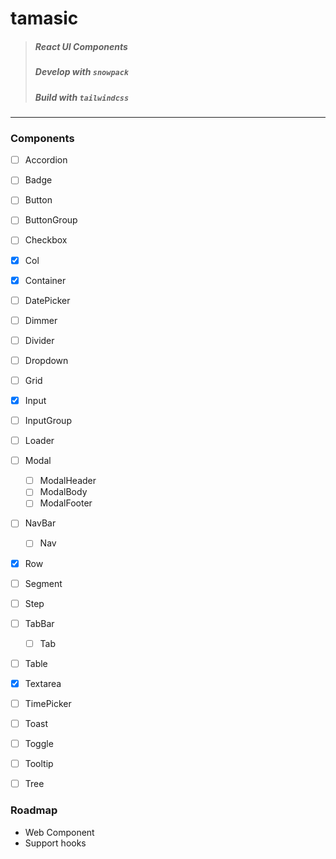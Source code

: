 # tamasic
> ##### React UI Components
> ##### Develop with `snowpack`
> ##### Build with `tailwindcss`

---

### Components
- [ ] Accordion
- [ ] Badge
- [ ] Button
- [ ] ButtonGroup
- [ ] Checkbox
- [x] Col
- [x] Container
- [ ] DatePicker
- [ ] Dimmer
- [ ] Divider
- [ ] Dropdown
- [ ] Grid
- [x] Input
- [ ] InputGroup
- [ ] Loader
- [ ] Modal
  - [ ] ModalHeader
  - [ ] ModalBody
  - [ ] ModalFooter
- [ ] NavBar
  - [ ] Nav
- [x] Row
- [ ] Segment
- [ ] Step
- [ ] TabBar
  - [ ] Tab
- [ ] Table
- [x] Textarea
- [ ] TimePicker
- [ ] Toast
- [ ] Toggle
- [ ] Tooltip
- [ ] Tree


### Roadmap
- Web Component
- Support hooks
